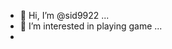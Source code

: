 - 👋 Hi, I’m @sid9922 ...
- 👀 I’m interested in playing game ...
- 

<!---
sid9922/sid9922 is a ✨ special ✨ repository because its `README.md` (this file) appears on your GitHub profile.
You can click the Preview link to take a look at your changes.
--->
